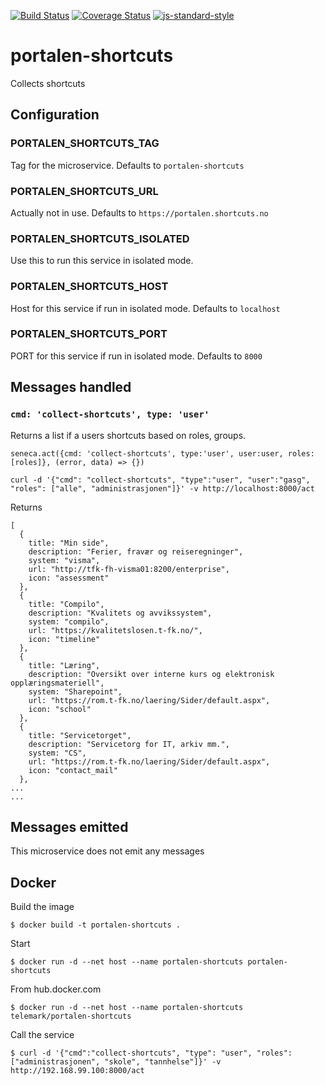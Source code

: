[![Build Status](https://travis-ci.org/telemark/portalen-shortcuts.svg?branch=master)](https://travis-ci.org/telemark/portalen-shortcuts)
[![Coverage Status](https://coveralls.io/repos/telemark/portalen-shortcuts/badge.svg?branch=master&service=github)](https://coveralls.io/github/telemark/portalen-shortcuts?branch=master)
[![js-standard-style](https://img.shields.io/badge/code%20style-standard-brightgreen.svg?style=flat)](https://github.com/feross/standard)
# portalen-shortcuts
Collects shortcuts

## Configuration

### PORTALEN_SHORTCUTS_TAG
Tag for the microservice. Defaults to ```portalen-shortcuts```

### PORTALEN_SHORTCUTS_URL
Actually not in use. Defaults to ```https://portalen.shortcuts.no```

### PORTALEN_SHORTCUTS_ISOLATED
Use this to run this service in isolated mode.

### PORTALEN_SHORTCUTS_HOST
Host for this service if run in isolated mode. Defaults to ```localhost```

### PORTALEN_SHORTCUTS_PORT
PORT for this service if run in isolated mode. Defaults to ```8000```

## Messages handled

### ```cmd: 'collect-shortcuts', type: 'user'```

Returns a list if a users shortcuts based on roles, groups.

```seneca.act({cmd: 'collect-shortcuts', type:'user', user:user, roles:[roles]}, (error, data) => {})```

```curl -d '{"cmd": "collect-shortcuts", "type":"user", "user":"gasg", "roles": ["alle", "administrasjonen"]}' -v http://localhost:8000/act```

Returns

```
[
  {
    title: "Min side",
    description: "Ferier, fravær og reiseregninger",
    system: "visma",
    url: "http://tfk-fh-visma01:8200/enterprise",
    icon: "assessment"
  },
  {
    title: "Compilo",
    description: "Kvalitets og avvikssystem",
    system: "compilo",
    url: "https://kvalitetslosen.t-fk.no/",
    icon: "timeline"
  },
  {
    title: "Læring",
    description: "Oversikt over interne kurs og elektronisk opplæringsmateriell",
    system: "Sharepoint",
    url: "https://rom.t-fk.no/laering/Sider/default.aspx",
    icon: "school"
  },
  {
    title: "Servicetorget",
    description: "Servicetorg for IT, arkiv mm.",
    system: "CS",
    url: "https://rom.t-fk.no/laering/Sider/default.aspx",
    icon: "contact_mail"
  },
...
...
```

## Messages emitted
This microservice does not emit any messages

## Docker
Build the image

```
$ docker build -t portalen-shortcuts .
```

Start

```
$ docker run -d --net host --name portalen-shortcuts portalen-shortcuts
```

From hub.docker.com

```
$ docker run -d --net host --name portalen-shortcuts telemark/portalen-shortcuts
```

Call the service

```
$ curl -d '{"cmd":"collect-shortcuts", "type": "user", "roles": ["administrasjonen", "skole", "tannhelse"]}' -v http://192.168.99.100:8000/act
```